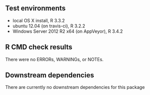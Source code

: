 ## Test environments
* local OS X install, R 3.3.2
* ubuntu 12.04 (on travis-ci), R 3.2.2
* Windows Server 2012 R2 x64 (on AppVeyor), R 3.4.2

## R CMD check results
There were no ERRORs, WARNINGs, or NOTEs.

## Downstream dependencies
There are currently no downstream dependencies for this package